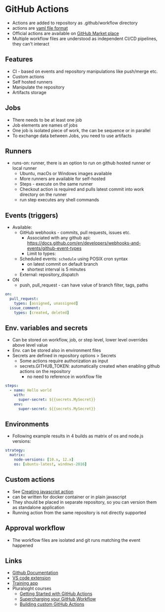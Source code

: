 # GitHub Actions

* Actions are added to repository as .github/workflow directory
* actions are [yaml file format](https://docs.github.com/en/actions/reference/workflow-syntax-for-github-actions)
* Official actions are available on [GitHub Market place](https://github.com/marketplace)
* Multiple workflow files are understood as independent CI/CD pipelines, they can't interact

## Features

* CI - based on events and repository manipulations like push/merge etc.
* Custom actions
* Self hosted runners
* Manipulate the repository
* Artifacts storage

## Jobs

* There needs to be at least one job
* Job elements are names of jobs
* One job is isolated piece of work, the can be sequence or in parallel
* To exchange data between Jobs, you need to use artifacts

## Runners

* runs-on: runner, there is an option to run on github hosted runner or local runner
  * Ubuntu, macOs or Windows images available
  * More runners are available for self-hosted
  * Steps - execute on the same runner
  * Checkout action is required and pulls latest commit into work directory on the runner
  * run step executes any shell commands

## Events (triggers)

* Available:
  * GitHub webhooks - commits, pull requests, issues etc.
    * Associated with any github api: <https://docs.github.com/en/developers/webhooks-and-events/github-event-types>
    * Limit to types:
  * Scheduled events: `schedule` using POSIX cron syntax
    * on latest commit on default branch
    * shortest interval is 5 minutes
  * External: repository_dispatch
* ON
  * push, pull_request - can have value of branch filter, tags, paths

```yaml
on:
  pull_request:
    types: [assigned, unassigned]
  issue_comment:
    types: [created, deleted]
```

## Env. variables and secrets

* Can be stored on workflow, job, or step level, lower level overrides above level value
* Env. can be stored also in environment files
* Secrets are defined in repository options > Secrets
  * Some actions require authorization as input
  * secrets.GITHUB_TOKEN: automatically created when enabling github actions on the repository
    * no need to reference in workflow file

```yaml
steps:
  - name: Hello world
    with:
      super-secret: ${{secrets.MySecret}}
    env:
      super-secret: ${{secrets.MySecret}}
```

## Environments

* Following example results in 4 builds as matrix of os and node.js versions:

```yaml
strategy:
  matrix:
    node-versions: [10.x, 12.x]
    os: [ubuntu-latest, windows-2016]
```

## Custom actions

* See [Creating javascript action](https://docs.github.com/en/actions/creating-actions/creating-a-javascript-action)
* can be written for docker container or in plain javascript
* They should be placed in separate repository, so you can version them as standalone application
* Running action from the same repository is not directly supported


## Approval workflow

* The workflow files are isolated and git runs matching the event happened

## Links

* [Github Documentation](https://help.github.com/en/actions/)
* [VS code extension](https://marketplace.visualstudio.com/items?itemName=cschleiden.vscode-github-actions)
* [Training app](https://github-actions-hero.now.sh)
* Pluralsight courses
  * [Getting Started with GitHub Actions](https://app.pluralsight.com/library/courses/github-actions-getting-started/table-of-contents)
  * [Supercharging your GitHub Workflow](https://app.pluralsight.com/library/courses/supercharging-git-workflow/table-of-contents)
  * [Building custom GitHub Actions](https://app.pluralsight.com/library/courses/building-custom-github-actions/table-of-contents)
